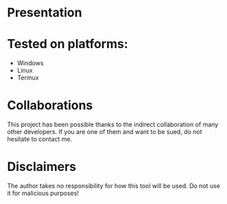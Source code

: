 # Presentation

# Tested on platforms:
  - Windows
  - Linux
  - Termux

# Collaborations
This project has been possible thanks to the indirect collaboration of many other developers. If you are one of them and want to be sued, do not hesitate to contact me.

# Disclaimers
The author takes no responsibility for how this tool will be used. Do not use it for malicious purposes!

 
